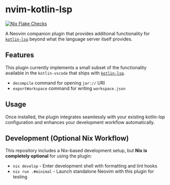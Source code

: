 # nvim-kotlin-lsp

[![Nix Flake Checks](https://github.com/ttak0422/nvim-kotlin-lsp/actions/workflows/nix-flake-check.yml/badge.svg)](https://github.com/ttak0422/nvim-kotlin-lsp/actions/workflows/nix-flake-check.yml)

A Neovim companion plugin that provides additional functionality for [`kotlin-lsp`](https://github.com/Kotlin/kotlin-lsp) beyond what the language server itself provides.

## Features

This plugin currently implements a small subset of the functionality available in the `kotlin-vscode` that ships with [`kotlin-lsp`](https://github.com/Kotlin/kotlin-lsp/tree/main/kotlin-vscode).

- `decompile` command for opening `jar://` URI 
- `exportWorkspace` command for writing `workspace.json` 

## Usage

Once installed, the plugin integrates seamlessly with your existing kotlin-lsp configuration and enhances your development workflow automatically.

## Development (Optional Nix Workflow)

This repository includes a Nix-based development setup, but **Nix is completely optional** for using the plugin:

- `nix develop` - Enter development shell with formatting and lint hooks
- `nix run .#minimal` - Launch standalone Neovim with this plugin for testing
